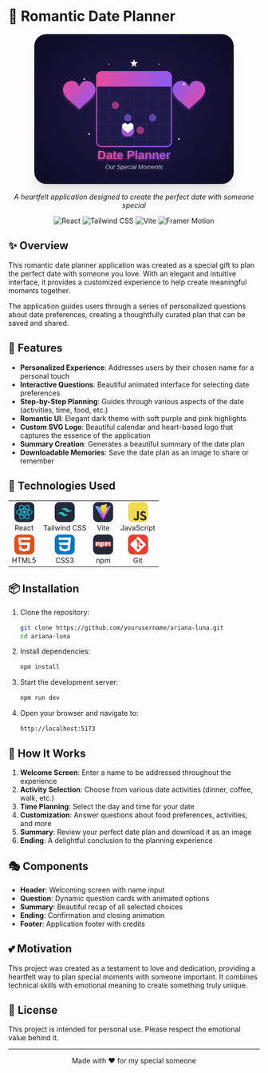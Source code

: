 # 💖 Romantic Date Planner

<div align="center">
  <img src="./public/logo.svg" width="400" style="border-radius: 1.5rem; box-shadow: 0 20px 25px -5px rgba(0, 0, 0, 0.1), 0 10px 10px -5px rgba(0, 0, 0, 0.04);">

  <p align="center">
    <em>A heartfelt application designed to create the perfect date with someone special</em>
  </p>
  
  <p align="center">
    <img src="https://img.shields.io/badge/React-61DAFB?style=for-the-badge&logo=react&logoColor=black" alt="React">
    <img src="https://img.shields.io/badge/Tailwind_CSS-38B2AC?style=for-the-badge&logo=tailwind-css&logoColor=white" alt="Tailwind CSS">
    <img src="https://img.shields.io/badge/Vite-646CFF?style=for-the-badge&logo=vite&logoColor=white" alt="Vite">
    <img src="https://img.shields.io/badge/Framer_Motion-0055FF?style=for-the-badge&logo=framer&logoColor=white" alt="Framer Motion">
  </p>
</div>

## ✨ Overview

This romantic date planner application was created as a special gift to plan the perfect date with someone you love. With an elegant and intuitive interface, it provides a customized experience to help create meaningful moments together.

The application guides users through a series of personalized questions about date preferences, creating a thoughtfully curated plan that can be saved and shared.

## 🌟 Features

- **Personalized Experience**: Addresses users by their chosen name for a personal touch
- **Interactive Questions**: Beautiful animated interface for selecting date preferences
- **Step-by-Step Planning**: Guides through various aspects of the date (activities, time, food, etc.)
- **Romantic UI**: Elegant dark theme with soft purple and pink highlights
- **Custom SVG Logo**: Beautiful calendar and heart-based logo that captures the essence of the application
- **Summary Creation**: Generates a beautiful summary of the date plan
- **Downloadable Memories**: Save the date plan as an image to share or remember

## 🚀 Technologies Used

<div align="center">
  <table>
    <tr>
      <td align="center"><img src="./public/icons/react.png" width="40"><br>React</td>
      <td align="center"><img src="./public/icons/tailwind.png" width="40"><br>Tailwind CSS</td>
      <td align="center"><img src="./public/icons/vite.png" width="40"><br>Vite</td>
      <td align="center"><img src="./public/icons/js.png" width="40"><br>JavaScript</td>
    </tr>
    <tr>
      <td align="center"><img src="./public/icons/html.png" width="40"><br>HTML5</td>
      <td align="center"><img src="./public/icons/css.png" width="40"><br>CSS3</td>
      <td align="center"><img src="./public/icons/npm.png" width="40"><br>npm</td>
      <td align="center"><img src="./public/icons/git.png" width="40"><br>Git</td>
    </tr>
  </table>
</div>

## 📦 Installation

1. Clone the repository:

   ```bash
   git clone https://github.com/yourusername/ariana-luna.git
   cd ariana-luna
   ```

2. Install dependencies:

   ```bash
   npm install
   ```

3. Start the development server:

   ```bash
   npm run dev
   ```

4. Open your browser and navigate to:
   ```
   http://localhost:5173
   ```

## 🎯 How It Works

1. **Welcome Screen**: Enter a name to be addressed throughout the experience
2. **Activity Selection**: Choose from various date activities (dinner, coffee, walk, etc.)
3. **Time Planning**: Select the day and time for your date
4. **Customization**: Answer questions about food preferences, activities, and more
5. **Summary**: Review your perfect date plan and download it as an image
6. **Ending**: A delightful conclusion to the planning experience

## 🎭 Components

- **Header**: Welcoming screen with name input
- **Question**: Dynamic question cards with animated options
- **Summary**: Beautiful recap of all selected choices
- **Ending**: Confirmation and closing animation
- **Footer**: Application footer with credits

## 💕 Motivation

This project was created as a testament to love and dedication, providing a heartfelt way to plan special moments with someone important. It combines technical skills with emotional meaning to create something truly unique.

## 📃 License

This project is intended for personal use. Please respect the emotional value behind it.

---

<div align="center">
  <p>Made with ❤️ for my special someone</p>
</div>
